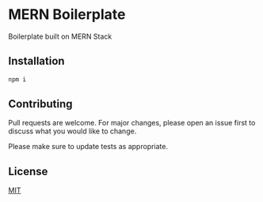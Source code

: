 # MERN Boilerplate

Boilerplate built on MERN Stack

## Installation

```bash
npm i
```

## Contributing
Pull requests are welcome. For major changes, please open an issue first to discuss what you would like to change.

Please make sure to update tests as appropriate.

## License
[MIT](https://choosealicense.com/licenses/mit/)